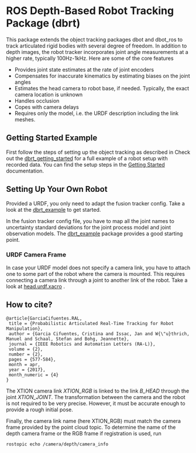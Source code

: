 # ROS Depth-Based Robot Tracking Package (dbrt)

This package extends the object tracking packages dbot and dbot_ros to track 
articulated rigid bodies with several degree of freedom. In addition to depth
images, the robot tracker incorporates joint angle measurements at a higher 
rate, typically 100Hz-1kHz. Here are some of the core features

 * Provides joint state estimates at the rate of joint encoders
 * Compensates for inaccurate kinematics by estimating biases on the joint 
   angles
 * Estimates the head camera to robot base, if needed. Typically, the exact 
   camera location is unknown
 * Handles occlusion
 * Copes with camera delays 
 * Requires only the model, i.e. the URDF description including the link meshes.

## Getting Started Example

First follow the steps of setting up the object tracking as described in
Check out the [dbrt_getting_started](https://git-amd.tuebingen.mpg.de/open-source/dbrt_getting_started.git)
for a full example of a robot setup with recorded data. You can find the setup 
steps in the [Getting Started](https://github.com/bayesian-object-tracking/getting_started#robot-tracking)
documentation.

## Setting Up Your Own Robot
Provided a URDF, you only need to adapt the fusion tracker config. Take a look 
at the [dbrt_example](https://git-amd.tuebingen.mpg.de/open-source/dbrt_getting_started/tree/master/dbrt_example)
to get started.

In the fusion tracker config file, you have to map all the joint names to 
uncertainty standard deviations for the joint process model and joint 
observation models. The [dbrt_example](https://git-amd.tuebingen.mpg.de/open-source/dbrt_getting_started/tree/master/dbrt_example) 
package provides a good starting point.

### URDF Camera Frame

In case your URDF model does not specify a camera link, you have to attach 
one to some part of the robot where the camera is mounted. This requires 
connecting a camera link through a joint to another link of the robot. Take a 
look at [head.urdf.xacro](https://git-amd.tuebingen.mpg.de/open-source/dbrt_getting_started/blob/master/apollo_robot_model/models/head.urdf.xacro#L319) .

## How to cite?
```
@article{GarciaCifuentes.RAL,
 title = {Probabilistic Articulated Real-Time Tracking for Robot Manipulation},
 author = {Garcia Cifuentes, Cristina and Issac, Jan and W{\"u}thrich, Manuel and Schaal, Stefan and Bohg, Jeannette},
 journal = {IEEE Robotics and Automation Letters (RA-L)},
 volume = {2},
 number = {2},
 pages = {577-584},
 month = apr,
 year = {2017},
 month_numeric = {4}
}
```

The XTION camera link *XTION_RGB* is linked to the link *B_HEAD* through the 
joint *XTION_JOINT*. The transformation between the camera and the robot is not 
required to be very precise. However, it must be accurate enough to provide 
a rough initial pose.

Finally, the camera link name (here XTION_RGB) must match the camera frame 
provided by the point cloud topic. To determine the name of the depth camera 
frame or the RGB frame if registration is used, run 

```bash
rostopic echo /camera/depth/camera_info
```

